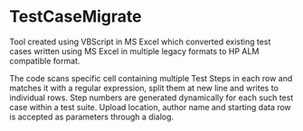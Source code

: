 # TestCaseMigrate
Tool created using VBScript in MS Excel which converted existing test cases written using MS Excel in multiple legacy formats to HP ALM compatible format. 

The code scans specific cell containing multiple Test Steps in each row and matches it with a regular expression, split them at new line and writes to individual rows. Step numbers are generated dynamically for each such test case within a test suite. Upload location, author name and starting data row is accepted as parameters through a dialog.

